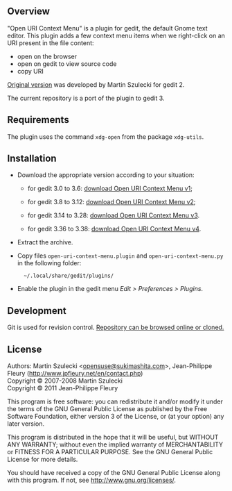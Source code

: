 ## Overview

"Open URI Context Menu" is a plugin for gedit, the default Gnome text editor. This plugin adds a few context menu items when we right-click on an URI present in the file content:

- open on the browser
- open on gedit to view source code
- copy URI

[Original version](http://wiki.sukimashita.com/GEdit_Plugins) was developed by Martin Szulecki for gedit 2.

The current repository is a port of the plugin to gedit 3.

## Requirements

The plugin uses the command `xdg-open` from the package `xdg-utils`.

## Installation

- Download the appropriate version according to your situation:

	- for gedit 3.0 to 3.6: [download Open URI Context Menu v1](https://github.com/jpfleury/open-uri-context-menu/archive/v1.zip);
	
	- for gedit 3.8 to 3.12: [download Open URI Context Menu v2](https://github.com/jpfleury/open-uri-context-menu/archive/v2.zip);
	
	- for gedit 3.14 to 3.28: [download Open URI Context Menu v3](https://github.com/jpfleury/open-uri-context-menu/archive/v3.zip).
	
	- for gedit 3.36 to 3.38: [download Open URI Context Menu v4](https://github.com/jpfleury/open-uri-context-menu/archive/v4.zip).

- Extract the archive.

- Copy files `open-uri-context-menu.plugin` and `open-uri-context-menu.py` in the following folder:

		~/.local/share/gedit/plugins/

- Enable the plugin in the gedit menu *Edit > Preferences > Plugins*.

## Development

Git is used for revision control. [Repository can be browsed online or cloned.](https://github.com/jpfleury/open-uri-context-menu)

## License

Authors: Martin Szulecki <<opensuse@sukimashita.com>>, Jean-Philippe Fleury (<http://www.jpfleury.net/en/contact.php>)  
Copyright © 2007-2008 Martin Szulecki  
Copyright © 2011 Jean-Philippe Fleury

This program is free software: you can redistribute it and/or modify
it under the terms of the GNU General Public License as published by
the Free Software Foundation, either version 3 of the License, or
(at your option) any later version.

This program is distributed in the hope that it will be useful,
but WITHOUT ANY WARRANTY; without even the implied warranty of
MERCHANTABILITY or FITNESS FOR A PARTICULAR PURPOSE.  See the
GNU General Public License for more details.

You should have received a copy of the GNU General Public License
along with this program.  If not, see <http://www.gnu.org/licenses/>.
